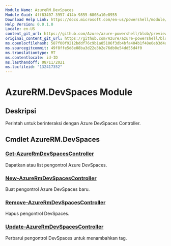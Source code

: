 ```yaml
---
Module Name: AzureRM.DevSpaces
Module Guid: 4ff83407-3957-414b-9855-6808a10e8955
Download Help Link: https://docs.microsoft.com/en-us/powershell/module/azurerm.devspaces
Help Version: 0.0.1.0
Locale: en-US
content_git_url: https://github.com/Azure/azure-powershell/blob/preview/src/ResourceManager/DevSpaces/Commands.DevSpaces/help/AzureRM.DevSpaces.md
original_content_git_url: https://github.com/Azure/azure-powershell/blob/preview/src/ResourceManager/DevSpaces/Commands.DevSpaces/help/AzureRM.DevSpaces.md
ms.openlocfilehash: 587f00f9212bddf76c9b1a85106f3db4bfa404b1f48e0eb3d4a970c3dc0a44bf
ms.sourcegitcommit: 49f8ffe5d8e08ba3d22e3b2e76db0e54dd55d4f0
ms.translationtype: MT
ms.contentlocale: id-ID
ms.lasthandoff: 08/11/2021
ms.locfileid: "132417352"
---
```

# AzureRM.DevSpaces Module
## Deskripsi
Perintah untuk berinteraksi dengan Azure DevSpaces Controller.

## Cmdlet AzureRM.DevSpaces
### [Get-AzureRmDevSpacesController](Get-AzureRmDevSpacesController.md)
Dapatkan atau list pengontrol Azure DevSpaces.

### [New-AzureRmDevSpacesController](New-AzureRmDevSpacesController.md)
Buat pengontrol Azure DevSpaces baru.

### [Remove-AzureRmDevSpacesController](Remove-AzureRmDevSpacesController.md)
Hapus pengontrol DevSpaces.

### [Update-AzureRmDevSpacesController](Update-AzureRmDevSpacesController.md)
Perbarui pengontrol DevSpaces untuk menambahkan tag. 

